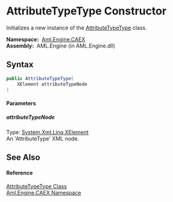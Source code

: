 AttributeTypeType Constructor
=============================
Initializes a new instance of the [AttributeTypeType][1] class.

  **Namespace:**  [Aml.Engine.CAEX][2]  
  **Assembly:**  AML.Engine (in AML.Engine.dll)

Syntax
------

```csharp
public AttributeTypeType(
	XElement attributeTypeNode
)
```

#### Parameters

##### *attributeTypeNode*
Type: [System.Xml.Linq.XElement][3]  
An 'AttributeType' XML node.


See Also
--------

#### Reference
[AttributeTypeType Class][1]  
[Aml.Engine.CAEX Namespace][2]  

[1]: README.md
[2]: ../README.md
[3]: https://docs.microsoft.com/dotnet/api/system.xml.linq.xelement
[4]: https://www.automationml.org
[5]: ../../icons/logoShade.png